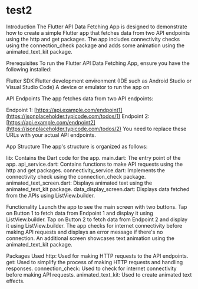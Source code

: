 # test2
Introduction
The Flutter API Data Fetching App is designed to demonstrate how to create a simple Flutter app that fetches data from two API endpoints using the http and get packages. The app includes connectivity checks using the connection_check package and adds some animation using the animated_text_kit package.

Prerequisites
To run the Flutter API Data Fetching App, ensure you have the following installed:

Flutter SDK
Flutter development environment (IDE such as Android Studio or Visual Studio Code)
A device or emulator to run the app on

API Endpoints
The app fetches data from two API endpoints:

Endpoint 1: [https://api.example.com/endpoint1](https://jsonplaceholder.typicode.com/todos/1)
Endpoint 2: [https://api.example.com/endpoint2](https://jsonplaceholder.typicode.com/todos/2)
You need to replace these URLs with your actual API endpoints.

App Structure
The app's structure is organized as follows:

lib: Contains the Dart code for the app.
main.dart: The entry point of the app.
api_service.dart: Contains functions to make API requests using the http and get packages.
connectivity_service.dart: Implements the connectivity check using the connection_check package.
animated_text_screen.dart: Displays animated text using the animated_text_kit package.
data_display_screen.dart: Displays data fetched from the APIs using ListView.builder.

Functionality
Launch the app to see the main screen with two buttons.
Tap on Button 1 to fetch data from Endpoint 1 and display it using ListView.builder.
Tap on Button 2 to fetch data from Endpoint 2 and display it using ListView.builder.
The app checks for internet connectivity before making API requests and displays an error message if there's no connection.
An additional screen showcases text animation using the animated_text_kit package.

Packages Used
http: Used for making HTTP requests to the API endpoints.
get: Used to simplify the process of making HTTP requests and handling responses.
connection_check: Used to check for internet connectivity before making API requests.
animated_text_kit: Used to create animated text effects.
